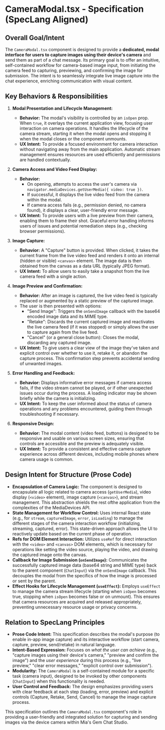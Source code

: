 # CameraModal.tsx - Specification (SpecLang Aligned)

## Overall Goal/Intent

The `CameraModal.tsx` component is designed to provide a **dedicated, modal interface for users to capture images using their device's camera** and send them as part of a chat message. Its primary goal is to offer an intuitive, self-contained workflow for camera-based image input, from initiating the camera feed to capturing, previewing, and confirming the image for submission. The intent is to seamlessly integrate live image capture into the chat experience, enriching communication with visual content.

## Key Behaviors & Responsibilities

1.  **Modal Presentation and Lifecycle Management:**
    *   **Behavior:** The modal's visibility is controlled by an `isOpen` prop. When `true`, it overlays the current application view, focusing user interaction on camera operations. It handles the lifecycle of the camera stream, starting it when the modal opens and stopping it when the modal closes or the component unmounts.
    *   **UX Intent:** To provide a focused environment for camera interaction without navigating away from the main application. Automatic stream management ensures resources are used efficiently and permissions are handled contextually.

2.  **Camera Access and Video Feed Display:**
    *   **Behavior:**
        *   On opening, attempts to access the user's camera via `navigator.mediaDevices.getUserMedia({ video: true })`.
        *   If successful, it displays the live video feed from the camera within the modal.
        *   If camera access fails (e.g., permission denied, no camera found), it displays a clear, user-friendly error message.
    *   **UX Intent:** To provide users with a live preview from their camera, enabling them to frame their shot. Graceful error handling informs users of issues and potential remediation steps (e.g., checking browser permissions).

3.  **Image Capture:**
    *   **Behavior:** A "Capture" button is provided. When clicked, it takes the current frame from the live video feed and renders it onto an internal (hidden or visible) `<canvas>` element. The image data is then obtained from the canvas as a data URL (typically JPEG format).
    *   **UX Intent:** To allow users to easily take a snapshot from the live camera feed with a single action.

4.  **Image Preview and Confirmation:**
    *   **Behavior:** After an image is captured, the live video feed is typically replaced or augmented by a static preview of the captured image.
    *   The user is then presented with options:
        *   "Send Image": Triggers the `onSendImage` callback with the base64 encoded image data and its MIME type.
        *   "Retake": Discards the current captured image and reactivates the live camera feed (if it was stopped) or simply allows the user to capture again from the live feed.
        *   "Cancel" (or a general close button): Closes the modal, discarding any captured image.
    *   **UX Intent:** To give users a clear view of the image they've taken and explicit control over whether to use it, retake it, or abandon the capture process. This confirmation step prevents accidental sending of unwanted images.

5.  **Error Handling and Feedback:**
    *   **Behavior:** Displays informative error messages if camera access fails, if the video stream cannot be played, or if other unexpected issues occur during the process. A loading indicator may be shown briefly while the camera is initializing.
    *   **UX Intent:** To keep the user informed about the status of camera operations and any problems encountered, guiding them through troubleshooting if necessary.

6.  **Responsive Design:**
    *   **Behavior:** The modal content (video feed, buttons) is designed to be responsive and usable on various screen sizes, ensuring that controls are accessible and the preview is adequately visible.
    *   **UX Intent:** To provide a consistent and effective camera capture experience across different devices, including mobile phones where camera usage is common.

## Design Intent for Structure (Prose Code)

*   **Encapsulation of Camera Logic:** The component is designed to encapsulate all logic related to camera access (`getUserMedia`), video display (`<video>` element), image capture (`<canvas>`), and stream management. This abstraction shields the rest ofthe application from the complexities of the MediaDevices API.
*   **State Management for Workflow Control:** Uses internal React state (e.g., for `stream`, `capturedImage`, `error`, `isLoading`) to manage the different stages of the camera interaction workflow (initializing, streaming, captured, error). This state-driven approach allows the UI to reactively update based on the current phase of operation.
*   **Refs for DOM Element Interaction:** Utilizes `useRef` for direct interaction with the `<video>` and `<canvas>` DOM elements, which is necessary for operations like setting the video source, playing the video, and drawing the captured image onto the canvas.
*   **Callback for Image Submission (`onSendImage`):** Communicates the successfully captured image data (base64 string and MIME type) back to the parent component (`ChatInput`) via the `onSendImage` callback. This decouples the modal from the specifics of how the image is processed or sent by the parent.
*   **Effect Hooks for Lifecycle Management (`useEffect`):** Employs `useEffect` to manage the camera stream lifecycle (starting when `isOpen` becomes true, stopping when `isOpen` becomes false or on unmount). This ensures that camera resources are acquired and released appropriately, preventing unnecessary resource usage or privacy concerns.

## Relation to SpecLang Principles

*   **Prose Code Intent:** This specification describes the modal's purpose (to enable in-app image capture) and its interactive workflow (start camera, capture, preview, send/retake) in natural language.
*   **Intent-Based Expression:** Focuses on *what the user can achieve* (e.g., "capture images using their device's camera," "preview and confirm the image") and the *user experience* during this process (e.g., "live preview," "clear error messages," "explicit control over submission").
*   **Modularity:** The `CameraModal` is a self-contained module for a specific task (camera input), designed to be invoked by other components (`ChatInput`) when this functionality is needed.
*   **User Control and Feedback:** The design emphasizes providing users with clear feedback at each step (loading, error, preview) and explicit controls (Capture, Retake, Send, Cancel) to manage the image capture process.

This specification outlines the `CameraModal.tsx` component's role in providing a user-friendly and integrated solution for capturing and sending images via the device camera within Mia's Gem Chat Studio.